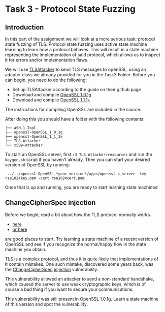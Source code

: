# Task 3 - Protocol State Fuzzing

## Introduction
In this part of the assignment we will look at a more serious task: protocol state fuzzing of TLS. Protocol state fuzzing uses active state machine learning to learn how a protocol behaves. This will result in a state machine representing the implementation of said protocol, which allows us to inspect it for errors and/or implementation flaws. 

We will use [TLSAttacker](https://github.com/tls-attacker/TLS-Attacker) to send TLS messages to openSSL, using an adapter class we already provided for you in the Task3 Folder. 
Before you can begin, you need to do the following:

- Set up TLSAttacker according to the guide on their github page
- Download and compile [OpenSSL 1.0.1g](https://github.com/openssl/openssl/releases/tag/OpenSSL_1_0_1g)
- Download and compile [OpenSSL 1.1.1k](https://github.com/openssl/openssl/releases/tag/OpenSSL_1_1_1k)

The instructions for compiling OpenSSL are included in the source.

After doing this you should have a folder with the following contents:
```
├── ASN.1-Tool
├── openssl-OpenSSL_1_0_1g
├── openssl-OpenSSL_1_1_1k
├── TLS-Attacker
└── x509-Attacker
```

To start an OpenSSL server, first `cd TLS-Attacker/resources` and run the `keygen.sh` script if you haven't already.
Then you can start your desired version of OpenSSL by running:
```
 ../../openssl-OpenSSL_*your version*/apps/openssl s_server -key rsa1024key.pem -cert rsa1024cert.pem
```

Once that is up and running, you are ready to start learning state machines!

## ChangeCipherSpec injection
Before we begin, read a bit about how the TLS protocol normally works. 
- [here](https://tls.ulfheim.net/)
- [or here](https://www.cloudflare.com/learning/ssl/what-happens-in-a-tls-handshake/)

are good places to start. Try learning a state machine of a recent version of OpenSSL and see if you recognize the normal/happy flow in the state machine you obtain.

TLS is a complex protocol, and thus it is quite likely that implementations of it contain mistakes. One such mistake, discovered some years back, was the [ChangeCipherSpec](http://ccsinjection.lepidum.co.jp/) [injection](https://success.trendmicro.com/solution/1103813-trend-micro-products-and-the-ccs-injection-vulnerability--cve-2014-0224-openssl-vulnerability) vulnerability.

This vulnerability allowed an attacker to send a non-standard handshake, which caused the server to use weak cryptographic keys,
which is of course a bad thing if you want to secure your communications.

This vulnerability was still present in OpenSSL 1.0.1g. Learn a state machine of this version and spot the vulnerability.
